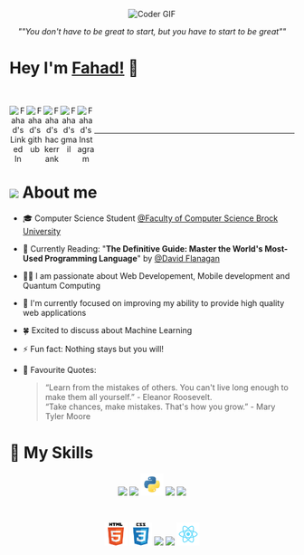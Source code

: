 
<p align="center">

  <img src="https://media.giphy.com/media/12B39IawiNS7QI/giphy.gif" alt="Coder GIF">
  
</p>


<div align="center">

  *""You don't have to be great to start, but you have to start to be great""*
<!--
[![Repos Badge](https://badges.pufler.dev/repos/fahad-ansar)](https://badges.pufler.dev)
-->

</div>


# Hey I'm [Fahad!](https://www.linkedin.com/in/fahadansar1/) 👋

<br/>

<div align="center">


<a href="https://www.linkedin.com/in/fahadansar1/"><img align="left" alt="Fahad's Linked In" width="30px" src="https://cdn-icons-png.flaticon.com/512/174/174857.png" draggable="false" /></a>
  
<a href="https://github.com/fahad-ansar">
  <img align="left" alt="Fahad's github" width="30px" src="https://cdn-icons-png.flaticon.com/512/733/733609.png" />
</a>
  
<a href="https://www.hackerrank.com/fahadansar4">
  <img align="left" alt="Fahad's hackerrank" width="30px" src="https://assets.brandfolder.com/y9ol94wb/v/331198/view@2x.png?v=1591971279" draggable="false" />
</a>
<a href="mailto:fahadansar4@gmail.com">
  <img align="left" alt="Fahad's gmail" width="30px" src="https://cdn-icons-png.flaticon.com/512/281/281769.png" draggable="false" />
</a>
  
<a href="https://www.instagram.com/fahad_a3l/">
  <img align="left" alt="Fahad's Instagram" width="30px" src="https://cdn-icons-png.flaticon.com/512/2111/2111463.png" draggable="false" /></a>


</div>
 </br>
</br>

------------------------------
<br />
<br />


# <img src="https://media.giphy.com/media/mtAU9hD8qdrBC/giphy.gif" width="50" draggable="false" > About me

- 🎓 Computer Science Student  <a href="https://brocku.ca/programs/undergraduate/computer-science/">@Faculty of Computer Science Brock University</a>

- 📖 Currently Reading: "**The Definitive Guide: Master the World's Most-Used Programming Language**" by [@David Flanagan](https://davidflanagan.com/)

- 🏃‍♂️ I am passionate about Web Developement, Mobile development and Quantum Computing 

- 🚧 I'm currently focused on improving my ability to provide high quality web applications 

- 🍀 Excited to discuss about Machine Learning

- ⚡ Fun fact: Nothing stays but you will!


- 💬 Favourite Quotes: 

  > “Learn from the mistakes of others. You can't live long enough to make them all yourself.” - Eleanor Roosevelt. <br/>
  > “Take chances, make mistakes. That's how you grow.” - Mary Tyler Moore

# 🧰 My Skills

<div align="center">

<code><img height="40" src="https://user-images.githubusercontent.com/44476743/221657686-769796c7-10d2-411f-8d44-888537e9123d.png"></code>
<code><img height="40" src="https://user-images.githubusercontent.com/44476743/221654317-2f1f2609-2af5-4c2a-9e6b-dd5a0a54b0fd.png"></code>
<code><img height="40" src="https://raw.githubusercontent.com/github/explore/80688e429a7d4ef2fca1e82350fe8e3517d3494d/topics/python/python.png"></code>
<code><img height="40" src="https://user-images.githubusercontent.com/44476743/221661465-36d2d16e-1fa5-48f3-add4-e27692b802e0.png"></code>
<code><img height="40" src="https://user-images.githubusercontent.com/44476743/221660357-8e2d848c-acb9-4453-bb32-aea9cfc9514e.png"></code>

<br />

  
<code><img height="40" src="https://raw.githubusercontent.com/github/explore/80688e429a7d4ef2fca1e82350fe8e3517d3494d/topics/html/html.png"></code>
<code><img height="40" src="https://raw.githubusercontent.com/github/explore/80688e429a7d4ef2fca1e82350fe8e3517d3494d/topics/css/css.png"></code>
<code><img height="40" src="https://user-images.githubusercontent.com/44476743/221658208-7dc9ca83-4bd3-41db-b0a5-0e5a4dde5bff.png"></code>
<code><img height="40" src="https://user-images.githubusercontent.com/44476743/221661467-5d70f2f4-6034-4ef8-b16d-0549da652809.png.png"></code>
<code><img height="40" src="https://raw.githubusercontent.com/github/explore/80688e429a7d4ef2fca1e82350fe8e3517d3494d/topics/react/react.png"></code>



</div>


